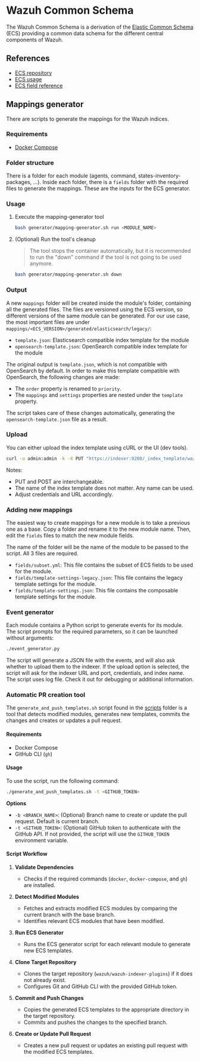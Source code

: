 # Wazuh Common Schema

The Wazuh Common Schema is a derivation of the [Elastic Common Schema](https://www.elastic.co/guide/en/ecs/current/ecs-field-reference.html) (ECS) providing a common data schema for the different central components of Wazuh.

## References

- [ECS repository](https://github.com/elastic/ecs)
- [ECS usage](https://github.com/elastic/ecs/blob/main/USAGE.md)
- [ECS field reference](https://www.elastic.co/guide/en/ecs/current/ecs-field-reference.html)

## Mappings generator

There are scripts to generate the mappings for the Wazuh indices.

### Requirements

- [Docker Compose](https://docs.docker.com/compose/install/)

### Folder structure

There is a folder for each module (agents, command, states-inventory-packages, ...). Inside each folder, there is a `fields` folder with the required files to generate the mappings. These are the inputs for the ECS generator.

### Usage

1. Execute the mapping-generator tool
    ```bash
    bash generator/mapping-generator.sh run <MODULE_NAME>
    ```
2. (Optional) Run the tool's cleanup
   > The tool stops the container automatically, but it is recommended to run the "down" command if the tool is not going to be used anymore.
    ```bash
    bash generator/mapping-generator.sh down
    ```

### Output

A new `mappings` folder will be created inside the module's folder, containing all the generated files.
The files are versioned using the ECS version, so different versions of the same module can be generated.
For our use case, the most important files are under `mappings/<ECS_VERSION>/generated/elasticsearch/legacy/`:

- `template.json`: Elasticsearch compatible index template for the module
- `opensearch-template.json`: OpenSearch compatible index template for the module

The original output is `template.json`, which is not compatible with OpenSearch by default.
In order to make this template compatible with OpenSearch, the following changes are made:

- The `order` property is renamed to `priority`.
- The `mappings` and `settings` properties are nested under the `template` property.

The script takes care of these changes automatically, generating the `opensearch-template.json` file as a result.

### Upload

You can either upload the index template using cURL or the UI (dev tools).

```bash
curl -u admin:admin -k -X PUT "https://indexer:9200/_index_template/wazuh-states-vulnerabilities" -H "Content-Type: application/json" -d @opensearch-template.json
```

Notes:
- PUT and POST are interchangeable.
- The name of the index template does not matter. Any name can be used.
- Adjust credentials and URL accordingly.

### Adding new mappings

The easiest way to create mappings for a new module is to take a previous one as a base.
Copy a folder and rename it to the new module name. Then, edit the `fields` files to match the new module fields.

The name of the folder will be the name of the module to be passed to the script. All 3 files are required.

- `fields/subset.yml`: This file contains the subset of ECS fields to be used for the module.
- `fields/template-settings-legacy.json`: This file contains the legacy template settings for the module.
- `fields/template-settings.json`: This file contains the composable template settings for the module.

### Event generator

Each module contains a Python script to generate events for its module. The script prompts for the required parameters, so it can be launched without arguments:

```bash
./event_generator.py
```

The script will generate a JSON file with the events, and will also ask whether to upload them to the indexer. If the upload option is selected, the script will ask for the indexer URL and port, credentials, and index name.
The script uses log file. Check it out for debugging or additional information.

### Automatic PR creation tool

The `generate_and_push_templates.sh` script found in the [scripts](scripts/) folder is a tool that detects modified modules, generates new templates, commits the changes and creates or updates a pull request.

#### Requirements

- Docker Compose
- GitHub CLI (`gh`)

#### Usage

To use the script, run the following command:

```sh
./generate_and_push_templates.sh -t <GITHUB_TOKEN>
```

**Options**

- `-b <BRANCH_NAME>`: (Optional) Branch name to create or update the pull request. Default is current branch.
- `-t <GITHUB_TOKEN>`: (Optional) GitHub token to authenticate with the GitHub API. If not provided, the script will use the `GITHUB_TOKEN` environment variable.

#### Script Workflow

1. **Validate Dependencies**
    - Checks if the required commands (`docker`, `docker-compose`, and `gh`) are installed.

2. **Detect Modified Modules**
    - Fetches and extracts modified ECS modules by comparing the current branch with the base branch.
    - Identifies relevant ECS modules that have been modified.

3. **Run ECS Generator**
    - Runs the ECS generator script for each relevant module to generate new ECS templates.

4. **Clone Target Repository**
    - Clones the target repository (`wazuh/wazuh-indexer-plugins`) if it does not already exist.
    - Configures Git and GitHub CLI with the provided GitHub token.

5. **Commit and Push Changes**
    - Copies the generated ECS templates to the appropriate directory in the target repository.
    - Commits and pushes the changes to the specified branch.

6. **Create or Update Pull Request**
    - Creates a new pull request or updates an existing pull request with the modified ECS templates.


